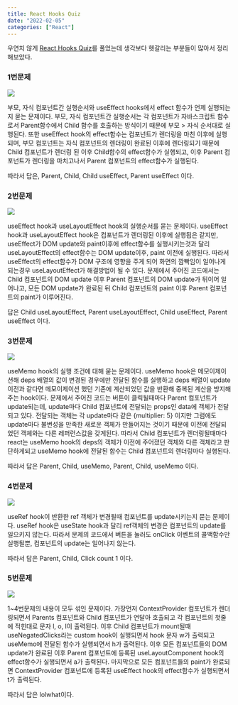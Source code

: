 ```yaml
---
title: React Hooks Quiz
date: "2022-02-05"
categories: ["React"]
---
```


우연치 않게 [React Hooks Quiz](https://docs.google.com/forms/d/e/1FAIpQLSdAG7QtzNT_-rl6j1bqJpJaq-5ZaLR_hnWUGvtVCR4vD5O_sA/viewform)를 풀었는데 생각보다 헷갈리는 부분들이 많아서 정리해보았다.

### 1번문제

![](./1.png)

부모, 자식 컴포넌트간 실행순서와 useEffect hooks에서 effect 함수가 언제 실행되는지 묻는 문제이다. 부모, 자식 컴포넌트간 실행순서는 각 컴포넌트가 자바스크립트 함수로서 Parent함수에서 Child 함수를 호출하는 방식이기 때문에 부모 > 자식 순서대로 실행된다. 또한 useEffect hook의 effect함수는 컴포넌트가 렌더링을 마친 이후에 실행되며, 부모 컴포넌트는 자식 컴포넌트의 렌더링이 완료된 이후에 렌더링되기 때문에 Child 컴포넌트가 렌더링 된 이후 Child함수의 effect함수가 실행되고, 이후 Parent 컴포넌트가 렌더링을 마치고나서 Parent 컴포넌트의 effect함수가 실행된다.

따라서 답은, Parent, Child, Child useEffect, Parent useEffect 이다.

### 2번문제

![](./2.png)

useEffect hook과 useLayoutEffect hook의 실행순서를 묻는 문제이다. useEffect hook과 useLayoutEffect hook은 컴포넌트가 렌더링된 이후에 실행됨은 같지만, useEffect가 DOM update와 paint이후에 effect함수를 실행시키는것과 달리 useLayoutEffect의 effect함수는 DOM update이후, paint 이전에 실행된다. 따라서 useEffect의 effect함수가 DOM 구조에 영향을 주게 되어 화면의 깜빡임이 일어나게 되는경우 useLayoutEffect가 해결방법이 될 수 있다. 문제에서 주어진 코드에서는 Child 컴포넌트의 DOM update 이후 Parent 컴포넌트의 DOM update가 뒤이어 일어나고, 모든 DOM update가 완료된 뒤 Child 컴포넌트의 paint 이후 Parent 컴포넌트의 paint가 이루어진다.

답은 Child useLayoutEffect, Parent useLayoutEffect, Child useEffect, Parent useEffect 이다.

### 3번문제

![](./3.png)

useMemo hook의 실행 조건에 대해 묻는 문제이다. useMemo hook은 메모이제이션해 deps 배열의 값이 변경된 경우에만 전달된 함수를 실행하고 deps 배열이 update 이전과 같다면 메모이제이션 했던 기존에 계산되었던 값을 반환해 중복된 계산을 방지해주는 hook이다. 문제에서 주어진 코드는 버튼이 클릭될때마다 Parent 컴포넌트가 update되는데, update마다 Child 컴포넌트에 전달되는 props인 data에 객체가 전달되고 있다. 전달되는 객체는 각 update마다 같은 {multiplier: 5} 이지만 그럼에도 update마다 불변성을 만족한 새로운 객체가 만들어지는 것이기 때문에 이전에 전달되었던 객체와는 다른 레퍼런스값을 갖게된다. 따라서 Child 컴포넌트가 렌더링될때마다 react는 useMemo hook의 deps의 객체가 이전에 주어졌던 객체와 다른 객체라고 판단하게되고 useMemo hook에 전달된 함수는 Child 컴포넌트의 렌더링마다 실행된다.

따라서 답은 Parent, Child, useMemo, Parent, Child, useMemo 이다.

### 4번문제

![](./4.png)

useRef hook이 반환한 ref 객체가 변경될때 컴포넌트를 update시키는지 묻는 문제이다. useRef hook은 useState hook과 달리 ref객체의 변경은 컴포넌트의 update를 일으키지 않는다. 따라서 문제의 코드에서 버튼을 눌러도 onClick 이벤트의 콜백함수만 실행될뿐, 컴포넌트의 update는 일어나지 않는다.

따라서 답은 Parent, Child, Click count 1 이다.

### 5번문제

![](./5.png)

1~4번문제의 내용이 모두 섞인 문제이다. 가장먼저 ContextProvider 컴포넌트가 렌더링되면서 Parents 컴포넌트와 Child 컴포넌트가 연달아 호출되고 각 컴포넌트의 첫줄에 적힌대로 문자 l, o, l이 출력된다. 이후 Child 컴포넌트가 mount될때 useNegatedClicks라는 custom hook이 실행되면서 hook 문자 w가 출력되고 useMemo에 전달된 함수가 실행되면서 h가 출력된다. 이후 모든 컴포넌트들의 DOM update가 완료된 이후 Parent 컴포넌트에 등록된 useLayoutComponent hook의 effect함수가 실행되면서 a가 출력된다. 마지막으로 모든 컴포넌트들의 paint가 완료되면 ContextProvider 컴포넌트에 등록된 useEffect hook의 effect함수가 실행되면서 t가 출력된다.

따라서 답은 lolwhat이다.
